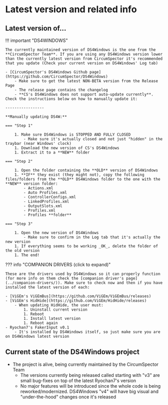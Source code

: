 # Latest version and related info

## Latest version of...

!!! important "DS4WINDOWS"

    The currently maintained version of DS4Windows is the one from the **CircumSpector Team**. If you are using any DS4Windows version lower than the currently latest version from CircumSpector it's recommended that you update (Check your current version on DS4Windows' Log tab)

    - [CircumSpector's DS4Windows Github page](https://github.com/CircumSpector/DS4Windows)
        - Make sure to get the latest NON-BETA version from the Release Page
        - The release page contains the changelog
        - **CS's DS4Windows does not support auto-update currently**. Check the instructions below on how to manually update it:

    -----------------

    **Manually updating DS4W:**
    
    === "Step 1"

        1. Make sure DS4Windows is STOPPED AND FULLY CLOSED
            - Make sure it's actually closed and not just "hidden" in the traybar (near Windows' clock)
        1. Download the new version of CS's DS4Windows
        1. Extract it to a **NEW** folder

    === "Step 2"

        1. Open the folder containing the **OLD** version of DS4Windows
        1. **IF** they exist (they might not), copy the following files/folders from the **OLD** DS4Windows folder to the one with the **NEW** version folder:
            - Actions.xml
            - Auto Profiles.xml
            - ControllerConfigs.xml
            - LinkedProfiles.xml
            - OutputSlots.xml
            - Profiles.xml
            - Profiles **folder**

    === "Step 3"

        1. Open the new version of DS4Windows
            - Make sure to confirm in the Log tab that it's actually the new version
        1. If everything seems to be working _OK_, delete the folder of the old version
        1. The end!

??? info "COMPANION DRIVERS (click to expand)"

    These are the drivers used by DS4Windows so it can properly function (for more info on them check the [companion driver's page](../companion-drivers/)). Make sure to check now and then if you have installed the latest version of each:

    - [ViGEm's ViGEmBus](https://github.com/ViGEm/ViGEmBus/releases)
    - [ViGEm's HidHide](https://github.com/ViGEm/HidHide/releases)
        - When updating HidHide, the user must:
            1. Uninstall current version
            1. Reboot
            1. Install latest version
            1. Reboot again
    - Ryochan7's FakerInput v0.1
        - It's installed by DS4Windows itself, so just make sure you are on DS4Windows latest version

## Current state of the DS4Windows project

- The project is alive, being currently maintained by the CircumSpector Team
    - The versions currently being released called starting with "v3" are small bug-fixes on top of the latest Ryochan7's version
    - No major features will be introduced since the whole code is being reworked/modernized. DS4Windows "v4" will have big visual and "under-the-hood" changes once it's released

